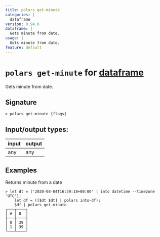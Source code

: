 ```yaml
---
title: polars get-minute
categories: |
  dataframe
version: 0.94.0
dataframe: |
  Gets minute from date.
usage: |
  Gets minute from date.
feature: default
---
```

<!-- This file is automatically generated. Please edit the command in https://github.com/nushell/nushell instead. -->

# `polars get-minute` for [dataframe](/commands/categories/dataframe.md)

<div class='command-title'>Gets minute from date.</div>

## Signature

```> polars get-minute {flags} ```


## Input/output types:

| input | output |
| ----- | ------ |
| any   | any    |

## Examples

Returns minute from a date
```nu
> let dt = ('2020-08-04T16:39:18+00:00' | into datetime --timezone 'UTC');
    let df = ([$dt $dt] | polars into-df);
    $df | polars get-minute
╭───┬────╮
│ # │ 0  │
├───┼────┤
│ 0 │ 39 │
│ 1 │ 39 │
╰───┴────╯

```
